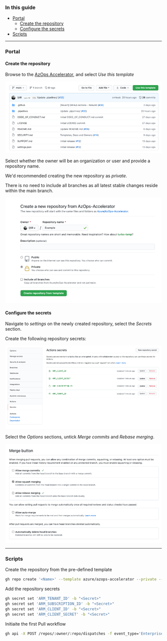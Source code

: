 ### In this guide

- [Portal](#portal)
  - [Create the repository](#create-the-repository)
  - [Configure the secrets](#configure-the-secrets)
- [Scripts](#scripts)

---

### Portal

#### Create the repository

Browse to the [AzOps Accelerator](https://github.com/azure/azops-accelerator), and select *Use this template*

![Create the repository from the template](./Media/Actions/Template-Repository.png)

Select whether the owner will be an organization or user and provide a repository name.

We'd recommended creating the new repository as *private*.

There is no need to include all branches as all latest stable changes reside within the main branch.

![Configure the repository](./Media/Actions/Repository-Configuration.png)

#### Configure the secrets

Navigate to *settings* on the newly created repository, select the *Secrets* section.

Create the following repository secrets:

![Configure the repository secrets](./Media/Actions/Repository-Secrets.png)

Select the *Options* sections, untick *Merge commits* and *Rebase merging*.

![Configure the merge types](./Media/Actions/Merge-Types.png)

---

### Scripts

Create the repository from the pre-defined template

```bash
gh repo create '<Name>' --template azure/azops-accelerator --private --confirm
```

Add the repository secrets

```bash
gh secret set 'ARM_TENANT_ID' -b "<Secret>"
gh secret set 'ARM_SUBSCRIPTION_ID' -b "<Secret>"
gh secret set 'ARM_CLIENT_ID' -b "<Secret>"
gh secret set 'ARM_CLIENT_SECRET' -b "<Secret>"
```

Initiaite the first Pull workflow

```bash
gh api -X POST /repos/:owner/:repo/dispatches -f event_type='Enterprise-Scale Deployment'
```
